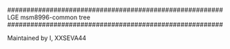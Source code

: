 ########################################################
LGE msm8996-common tree
########################################################

Maintained by I, XXSEVA44
